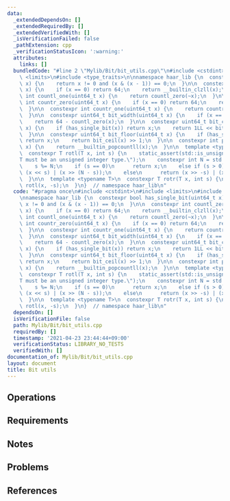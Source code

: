 ```yaml
---
data:
  _extendedDependsOn: []
  _extendedRequiredBy: []
  _extendedVerifiedWith: []
  _isVerificationFailed: false
  _pathExtension: cpp
  _verificationStatusIcon: ':warning:'
  attributes:
    links: []
  bundledCode: "#line 2 \"Mylib/Bit/bit_utils.cpp\"\n#include <cstdint>\n#include\
    \ <limits>\n#include <type_traits>\n\nnamespace haar_lib {\n  constexpr bool has_single_bit(uint64_t\
    \ x) {\n    return x != 0 and (x & (x - 1)) == 0;\n  }\n\n  constexpr int countl_zero(uint64_t\
    \ x) {\n    if (x == 0) return 64;\n    return __builtin_clzll(x);\n  }\n\n  constexpr\
    \ int countl_one(uint64_t x) {\n    return countl_zero(~x);\n  }\n\n  constexpr\
    \ int countr_zero(uint64_t x) {\n    if (x == 0) return 64;\n    return __builtin_ctzll(x);\n\
    \  }\n\n  constexpr int countr_one(uint64_t x) {\n    return countr_zero(~x);\n\
    \  }\n\n  constexpr uint64_t bit_width(uint64_t x) {\n    if (x == 0) return 0;\n\
    \    return 64 - countl_zero(x);\n  }\n\n  constexpr uint64_t bit_ceil(uint64_t\
    \ x) {\n    if (has_single_bit(x)) return x;\n    return 1LL << bit_width(x);\n\
    \  }\n\n  constexpr uint64_t bit_floor(uint64_t x) {\n    if (has_single_bit(x))\
    \ return x;\n    return bit_ceil(x) >> 1;\n  }\n\n  constexpr int popcount(uint64_t\
    \ x) {\n    return __builtin_popcountll(x);\n  }\n\n  template <typename T>\n\
    \  constexpr T rotl(T x, int s) {\n    static_assert(std::is_unsigned_v<T>, \"\
    T must be an unsigned integer type.\");\n    constexpr int N = std::numeric_limits<T>::digits;\n\
    \    s %= N;\n    if (s == 0)\n      return x;\n    else if (s > 0)\n      return\
    \ (x << s) | (x >> (N - s));\n    else\n      return (x >> -s) | (x << (N + s));\n\
    \  }\n\n  template <typename T>\n  constexpr T rotr(T x, int s) {\n    return\
    \ rotl(x, -s);\n  }\n}  // namespace haar_lib\n"
  code: "#pragma once\n#include <cstdint>\n#include <limits>\n#include <type_traits>\n\
    \nnamespace haar_lib {\n  constexpr bool has_single_bit(uint64_t x) {\n    return\
    \ x != 0 and (x & (x - 1)) == 0;\n  }\n\n  constexpr int countl_zero(uint64_t\
    \ x) {\n    if (x == 0) return 64;\n    return __builtin_clzll(x);\n  }\n\n  constexpr\
    \ int countl_one(uint64_t x) {\n    return countl_zero(~x);\n  }\n\n  constexpr\
    \ int countr_zero(uint64_t x) {\n    if (x == 0) return 64;\n    return __builtin_ctzll(x);\n\
    \  }\n\n  constexpr int countr_one(uint64_t x) {\n    return countr_zero(~x);\n\
    \  }\n\n  constexpr uint64_t bit_width(uint64_t x) {\n    if (x == 0) return 0;\n\
    \    return 64 - countl_zero(x);\n  }\n\n  constexpr uint64_t bit_ceil(uint64_t\
    \ x) {\n    if (has_single_bit(x)) return x;\n    return 1LL << bit_width(x);\n\
    \  }\n\n  constexpr uint64_t bit_floor(uint64_t x) {\n    if (has_single_bit(x))\
    \ return x;\n    return bit_ceil(x) >> 1;\n  }\n\n  constexpr int popcount(uint64_t\
    \ x) {\n    return __builtin_popcountll(x);\n  }\n\n  template <typename T>\n\
    \  constexpr T rotl(T x, int s) {\n    static_assert(std::is_unsigned_v<T>, \"\
    T must be an unsigned integer type.\");\n    constexpr int N = std::numeric_limits<T>::digits;\n\
    \    s %= N;\n    if (s == 0)\n      return x;\n    else if (s > 0)\n      return\
    \ (x << s) | (x >> (N - s));\n    else\n      return (x >> -s) | (x << (N + s));\n\
    \  }\n\n  template <typename T>\n  constexpr T rotr(T x, int s) {\n    return\
    \ rotl(x, -s);\n  }\n}  // namespace haar_lib\n"
  dependsOn: []
  isVerificationFile: false
  path: Mylib/Bit/bit_utils.cpp
  requiredBy: []
  timestamp: '2021-04-23 23:44:44+09:00'
  verificationStatus: LIBRARY_NO_TESTS
  verifiedWith: []
documentation_of: Mylib/Bit/bit_utils.cpp
layout: document
title: Bit utils
---
```


## Operations

## Requirements

## Notes

## Problems

## References
